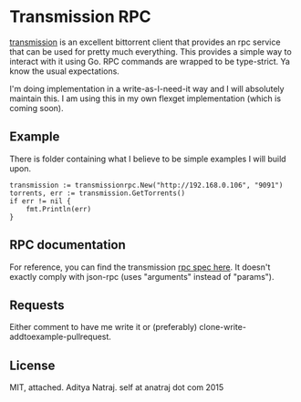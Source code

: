 Transmission RPC
==========

[transmission](https://www.transmissionbt.com/) is an excellent bittorrent client that provides an 
rpc service that can be used for pretty much everything. This provides a simple way to interact
with it using Go. RPC commands are wrapped to be type-strict. Ya know the usual expectations.

I'm doing implementation in a write-as-I-need-it way and I will absolutely maintain this. I am using
this in my own flexget implementation (which is coming soon).

## Example
There is folder containing what I believe to be simple examples I will build upon.

    transmission := transmissionrpc.New("http://192.168.0.106", "9091")
    torrents, err := transmission.GetTorrents()
    if err != nil {
        fmt.Println(err)
    }

## RPC documentation
For reference, you can find the transmission [rpc spec here](https://trac.transmissionbt.com/browser/trunk/extras/rpc-spec.txt).
It doesn't exactly comply with json-rpc (uses "arguments" instead of "params").

## Requests
Either comment to have me write it or (preferably) clone-write-addtoexample-pullrequest.

## License
MIT, attached.
Aditya Natraj. self at anatraj dot com 2015

